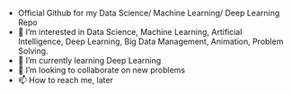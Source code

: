 - Official Github for my Data Science/ Machine Learning/ Deep Learning Repo
- 👀 I’m interested in Data Science, Machine Learning, Artificial Intelligence, Deep Learning, Big Data Management, Animation, Problem Solving.
- 🌱 I’m currently learning Deep Learning
- 💞️ I’m looking to collaborate on new problems
- 📫 How to reach me, later

<!---
nairthecoder/nairthecoder is a ✨ special ✨ repository because its `README.md` (this file) appears on your GitHub profile.
You can click the Preview link to take a look at your changes.
--->
